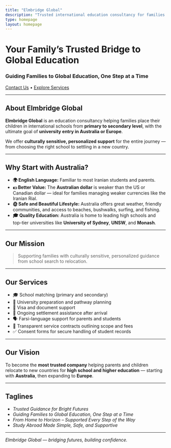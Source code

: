 ```yaml
---
title: "Elmbridge Global"
description: "Trusted international education consultancy for families relocating to Australia and Europe."
type: homepage
layout: homepage
---
```


# Your Family’s Trusted Bridge to Global Education  
### Guiding Families to Global Education, One Step at a Time

[Contact Us](/contact) • [Explore Services](/services)

---

## About Elmbridge Global

**Elmbridge Global** is an education consultancy helping families place their children in international schools from **primary to secondary level**, with the ultimate goal of **university entry in Australia or Europe**.

We offer **culturally sensitive, personalized support** for the entire journey — from choosing the right school to settling in a new country.

---

## Why Start with Australia?

- **🌍 English Language:** Familiar to most Iranian students and parents.  
- **💵 Better Value:** The **Australian dollar** is weaker than the US or Canadian dollar — ideal for families managing weaker currencies like the Iranian Rial.  
- **🌞 Safe and Beautiful Lifestyle:** Australia offers great weather, friendly communities, and access to beaches, bushwalks, surfing, and fishing.  
- **🎓 Quality Education:** Australia is home to leading high schools and top-tier universities like **University of Sydney**, **UNSW**, and **Monash**.

---

## Our Mission

> Supporting families with culturally sensitive, personalized guidance from school search to relocation.

---

## Our Services

- 🎓 School matching (primary and secondary)
- 🏫 University preparation and pathway planning
- 📑 Visa and document support
- 🤝 Ongoing settlement assistance after arrival
- 🗣 Farsi-language support for parents and students
- 📄 Transparent service contracts outlining scope and fees
- ✅ Consent forms for secure handling of student records

---

## Our Vision

To become the **most trusted company** helping parents and children relocate to new countries for **high school and higher education** — starting with **Australia**, then expanding to **Europe**.

---

## Taglines

- *Trusted Guidance for Bright Futures*  
- *Guiding Families to Global Education, One Step at a Time*  
- *From Home to Horizon – Supported Every Step of the Way*  
- *Study Abroad Made Simple, Safe, and Supportive*

---

*Elmbridge Global — bridging futures, building confidence.*

